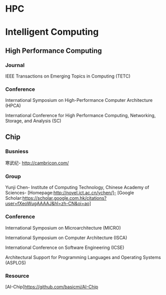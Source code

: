 # HPC

# Intelligent Computing

## High Performance Computing

### Journal

IEEE Transactions on Emerging Topics in Computing (TETC)

### Conference

International Symposium on High-Performance Computer Architecture (HPCA)

International Conference for High Performance Computing, Networking, Storage, and Analysis (SC)

## Chip

### Busniess

寒武纪-
http://cambricon.com/

### Group

Yunji Chen-
Institute of Computing Technology, Chinese Academy of Sciences-
[Homepage:http://novel.ict.ac.cn/ychen/]-
[Google Scholar:https://scholar.google.com.hk/citations?user=fXeoWugAAAAJ&hl=zh-CN&oi=ao]

### Conference

International Symposium on Microarchitecture (MICRO)

International Symposium on Computer Architecture (ISCA)

International Conference on Software Engineering (ICSE)

Architectural Support for Programming Languages and Operating Systems (ASPLOS)

### Resource

[AI-Chip]https://github.com/basicmi/AI-Chip